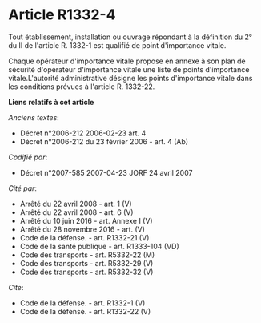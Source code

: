 # Article R1332-4

Tout établissement, installation ou ouvrage répondant à la définition du 2° du II de l'article R. 1332-1 est qualifié de
point d'importance vitale. 

Chaque opérateur d'importance vitale propose en annexe à son plan de sécurité d'opérateur d'importance vitale une liste de
points d'importance vitale.L'autorité administrative désigne les points d'importance vitale dans les conditions prévues à
l'article R. 1332-22.

**Liens relatifs à cet article**

_Anciens textes_:

  - Décret n°2006-212 2006-02-23 art. 4
  - Décret n°2006-212 du 23 février 2006 - art. 4 (Ab)

_Codifié par_:

  - Décret n°2007-585 2007-04-23 JORF 24 avril 2007

_Cité par_:

  - Arrêté du 22 avril 2008 - art. 1 (V)
  - Arrêté du 22 avril 2008 - art. 6 (V)
  - Arrêté du 10 juin 2016 - art. Annexe I (V)
  - Arrêté du 28 novembre 2016 - art. (V)
  - Code de la défense. - art. R1332-21 (V)
  - Code de la santé publique - art. R1333-104 (VD)
  - Code des transports - art. R5332-22 (M)
  - Code des transports - art. R5332-29 (V)
  - Code des transports - art. R5332-32 (V)

_Cite_:

  - Code de la défense. - art. R1332-1 (V)
  - Code de la défense. - art. R1332-22 (V)
